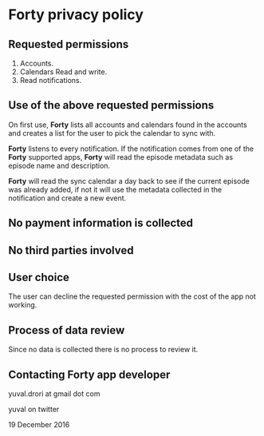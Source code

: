 # **Forty** privacy policy

## Requested permissions
1. Accounts.
1. Calendars Read and write.
1. Read notifications.

## Use of the above requested permissions
On first use, **Forty** lists all accounts and calendars found in the accounts and creates a list
for the user to pick the calendar to sync with.

**Forty** listens to every notification. If the notification comes from one of the **Forty** supported apps,
**Forty** will read the episode metadata such as episode name and description.

**Forty** will read the sync calendar a day back to see if the current episode was already added, if not it will
 use the metadata collected in the notification and create a new event.

## No payment information is collected

## No third parties involved

## User choice
The user can decline the requested permission with the cost of the app not working.

## Process of data review
Since no data is collected there is no process to review it.

## Contacting **Forty** app developer
yuval.drori at gmail dot com

yuval on twitter

19 December 2016

